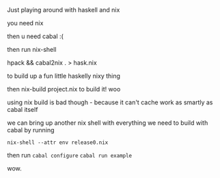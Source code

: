 Just playing around with haskell and nix

you need nix

then u need cabal :(

then run nix-shell

hpack && cabal2nix . > hask.nix

to build up a fun little haskelly nixy thing

then nix-build project.nix to build it! woo


using nix build is bad though - because it can't cache work as smartly as cabal
itself

we can bring up another nix shell with everything we need to build with cabal by
running

`nix-shell --attr env release0.nix`

then run
`cabal configure`
`cabal run example`


wow.


